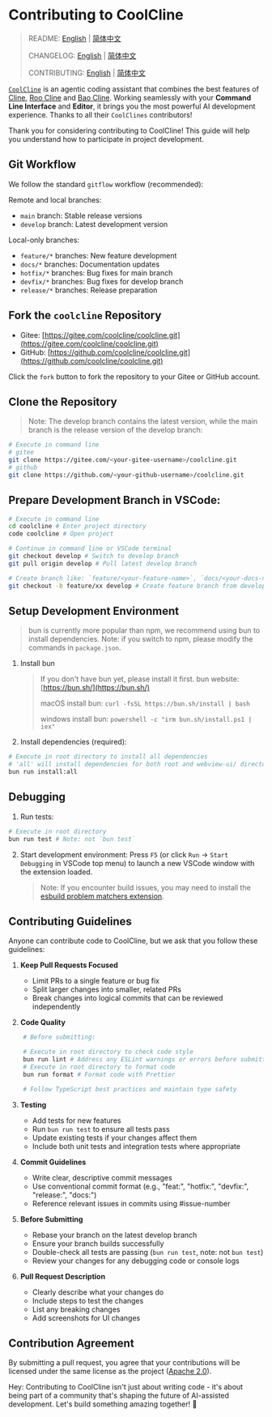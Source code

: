 # Contributing to CoolCline

> README: [English](README.md) | [简体中文](https://gitee.com/coolcline/coolcline/blob/main/README_zh.md)
>
> CHANGELOG: [English](CHANGELOG.md) | [简体中文](https://gitee.com/coolcline/coolcline/blob/main/CHANGELOG_zh.md)
>
> CONTRIBUTING: [English](CONTRIBUTING.md) | [简体中文](https://gitee.com/coolcline/coolcline/blob/main/CONTRIBUTING_zh.md)

[`CoolCline`](https://github.com/coolcline/coolcline.git) is an agentic coding assistant that combines the best features of [Cline](https://github.com/cline/cline.git), [Roo Cline](https://github.com/RooVetGit/Roo-Code.git) and [Bao Cline](https://github.com/jnorthrup/Bao-Cline.git). Working seamlessly with your **Command Line Interface** and **Editor**, it brings you the most powerful AI development experience. Thanks to all their `CoolClines` contributors!

Thank you for considering contributing to CoolCline! This guide will help you understand how to participate in project development.

## Git Workflow

We follow the standard `gitflow` workflow (recommended):

Remote and local branches:

- `main` branch: Stable release versions
- `develop` branch: Latest development version

Local-only branches:

- `feature/*` branches: New feature development
- `docs/*` branches: Documentation updates
- `hotfix/*` branches: Bug fixes for main branch
- `devfix/*` branches: Bug fixes for develop branch
- `release/*` branches: Release preparation

## Fork the `coolcline` Repository

- Gitee: [https://gitee.com/coolcline/coolcline.git](https://gitee.com/coolcline/coolcline.git)
- GitHub: [https://github.com/coolcline/coolcline.git](https://github.com/coolcline/coolcline.git)

Click the `fork` button to fork the repository to your Gitee or GitHub account.

## Clone the Repository

> Note: The develop branch contains the latest version, while the main branch is the release version of the develop branch:

```bash
# Execute in command line
# gitee
git clone https://gitee.com/<your-gitee-username>/coolcline.git
# github
git clone https://github.com/<your-github-username>/coolcline.git
```

## Prepare Development Branch in VSCode:

```bash
# Execute in command line
cd coolcline # Enter project directory
code coolcline # Open project

# Continue in command line or VSCode terminal
git checkout develop # Switch to develop branch
git pull origin develop # Pull latest develop branch

# Create branch like: `feature/<your-feature-name>`, `docs/<your-docs-name>`, `hotfix/<your-hotfix-name>`, `devfix/<your-devfix-name>`, `release/<your-release-name>`
git checkout -b feature/xx develop # Create feature branch from develop
```

## Setup Development Environment

> bun is currently more popular than npm, we recommend using bun to install dependencies. Note: if you switch to npm, please modify the commands in `package.json`.

1. Install bun

    > If you don't have bun yet, please install it first. bun website: [https://bun.sh/](https://bun.sh/)
    >
    > macOS install bun: `curl -fsSL https://bun.sh/install | bash`
    >
    > windows install bun: `powershell -c "irm bun.sh/install.ps1 | iex"`

2. Install dependencies (required):

```bash
# Execute in root directory to install all dependencies
# 'all' will install dependencies for both root and webview-ui/ directories
bun run install:all
```

## Debugging

1. Run tests:

```bash
# Execute in root directory
bun run test # Note: not `bun test`
```

2. Start development environment:
   Press `F5` (or click `Run` -> `Start Debugging` in VSCode top menu) to launch a new VSCode window with the extension loaded.

    > Note: If you encounter build issues, you may need to install the [esbuild problem matchers extension](https://marketplace.visualstudio.com/items?itemName=connor4312.esbuild-problem-matchers).

## Contributing Guidelines

Anyone can contribute code to CoolCline, but we ask that you follow these guidelines:

1. **Keep Pull Requests Focused**

    - Limit PRs to a single feature or bug fix
    - Split larger changes into smaller, related PRs
    - Break changes into logical commits that can be reviewed independently

2. **Code Quality**

```bash
    # Before submitting:

    # Execute in root directory to check code style
    bun run lint # Address any ESLint warnings or errors before submitting
    # Execute in root directory to format code
    bun run format # Format code with Prettier

    # Follow TypeScript best practices and maintain type safety
```

3. **Testing**

    - Add tests for new features
    - Run `bun run test` to ensure all tests pass
    - Update existing tests if your changes affect them
    - Include both unit tests and integration tests where appropriate

4. **Commit Guidelines**

    - Write clear, descriptive commit messages
    - Use conventional commit format (e.g., "feat:", "hotfix:", "devfix:", "release:", "docs:")
    - Reference relevant issues in commits using #issue-number

5. **Before Submitting**

    - Rebase your branch on the latest develop branch
    - Ensure your branch builds successfully
    - Double-check all tests are passing (`bun run test`, note: not `bun test`)
    - Review your changes for any debugging code or console logs

6. **Pull Request Description**
    - Clearly describe what your changes do
    - Include steps to test the changes
    - List any breaking changes
    - Add screenshots for UI changes

## Contribution Agreement

By submitting a pull request, you agree that your contributions will be licensed under the same license as the project ([Apache 2.0](LICENSE)).

Hey: Contributing to CoolCline isn't just about writing code - it's about being part of a community that's shaping the future of AI-assisted development. Let's build something amazing together! 🚀
